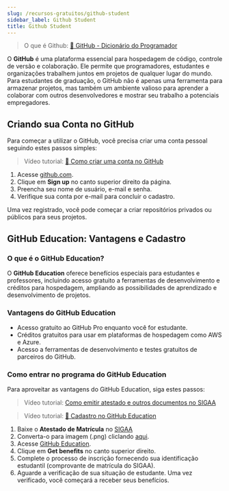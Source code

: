 ```yaml
---
slug: /recursos-gratuitos/github-student
sidebar_label: Github Student
title: Github Student
---
```


> O que é Github: [🎥 GitHub - Dicionário do Programador](https://www.youtube.com/watch?v=myQuetgSEsY)


O **GitHub** é uma plataforma essencial para hospedagem de código, controle de versão e colaboração. Ele permite que programadores, estudantes e organizações trabalhem juntos em projetos de qualquer lugar do mundo. Para estudantes de graduação, o GitHub não é apenas uma ferramenta para armazenar projetos, mas também um ambiente valioso para aprender a colaborar com outros desenvolvedores e mostrar seu trabalho a potenciais empregadores.


## Criando sua Conta no GitHub

Para começar a utilizar o GitHub, você precisa criar uma conta pessoal seguindo estes passos simples:


> Vídeo tutorial: [🎥 Como criar uma conta no GitHub](https://youtu.be/Prixgo_pXUI)

1. Acesse [github.com](https://github.com).
2. Clique em **Sign up** no canto superior direito da página.
3. Preencha seu nome de usuário, e-mail e senha.
4. Verifique sua conta por e-mail para concluir o cadastro.

Uma vez registrado, você pode começar a criar repositórios privados ou públicos para seus projetos.


## GitHub Education: Vantagens e Cadastro

### O que é o GitHub Education?

O **GitHub Education** oferece benefícios especiais para estudantes e professores, incluindo acesso gratuito a ferramentas de desenvolvimento e créditos para hospedagem, ampliando as possibilidades de aprendizado e desenvolvimento de projetos.

### Vantagens do GitHub Education

- Acesso gratuito ao GitHub Pro enquanto você for estudante.
- Créditos gratuitos para usar em plataformas de hospedagem como AWS e Azure.
- Acesso a ferramentas de desenvolvimento e testes gratuitos de parceiros do GitHub.

### Como entrar no programa do GitHub Education

Para aproveitar as vantagens do GitHub Education, siga estes passos:

> Vídeo tutorial: [Como emitir atestado e outros documentos no SIGAA](https://www.youtube.com/watch?v=KBL98FmcW0k)

> Vídeo tutorial: [🎥 Cadastro no GitHub Education](https://youtu.be/LgAIf0TguAM)


1. Baixe o **Atestado de Matrícula** no [SIGAA](https://sigaa.ufpb.br)
2. Converta-o para imagem (.png) cliclando [aqui](https://pdf2png.com/pt/).
3. Acesse [GitHub Education](https://education.github.com).
4. Clique em **Get benefits** no canto superior direito.
5. Complete o processo de inscrição fornecendo sua identificação estudantil (comprovante de matrícula do SIGAA).
6. Aguarde a verificação de sua situação de estudante. Uma vez verificado, você começará a receber seus benefícios.



